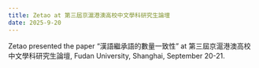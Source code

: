```yaml
---
title: Zetao at 第三屆京滬港澳高校中文學科研究生論壇
date: 2025-9-20
---
```


Zetao presented the paper “漢語繼承語的數量一致性” at 第三屆京滬港澳高校中文學科研究生論壇, Fudan University, Shanghai, September 20-21.
